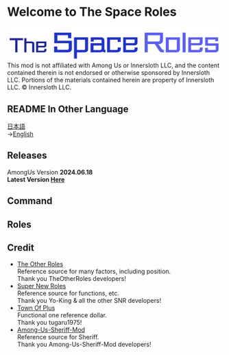 # Welcome to The Space Roles

![TSRlogo](/Resources/TSRlogo.png)
This mod is not affiliated with Among Us or Innersloth LLC,
and the content contained therein is not endorsed or otherwise sponsored by Innersloth LLC. Portions of the materials contained herein are property of Innersloth LLC. © Innersloth LLC.

## README In Other Language
 [日本語](https://github.com/supeshio/TheSpaceRoles/blob/main/README.md)<br>
→[English](https://github.com/supeshio/TheSpaceRoles/blob/main/README-EN.md)<br>

## Releases
AmongUs Version **2024.06.18**<br>
**Latest Version [Here](https://github.com/supeshio/TheSpaceRoles/releases/latest)**<br>

## Command

## Roles

## Credit
- [The Other Roles](https://github.com/TheOtherRolesAU/TheOtherRoles)<br>
  Reference source for many factors, including position.<br>
  Thank you TheOtherRoles developers!<br>
- [Super New Roles](https://github.com/SuperNewRoles/SuperNewRoles)<br>
  Reference source for functions, etc.<br>
  Thank you Yo-King & all the other SNR developers!<br>
- [Town Of Plus](https://github.com/tugaru1975/TownOfPlus)<br>
  Functional one reference dollar.<br>
  Thank you tugaru1975!<br>
- [Among-Us-Sheriff-Mod](https://github.com/Woodi-dev/Among-Us-Sheriff-Mod)<br>
  Reference source for Sheriff.<br>
  Thank you Among-Us-Sheriff-Mod developers!  <br>
